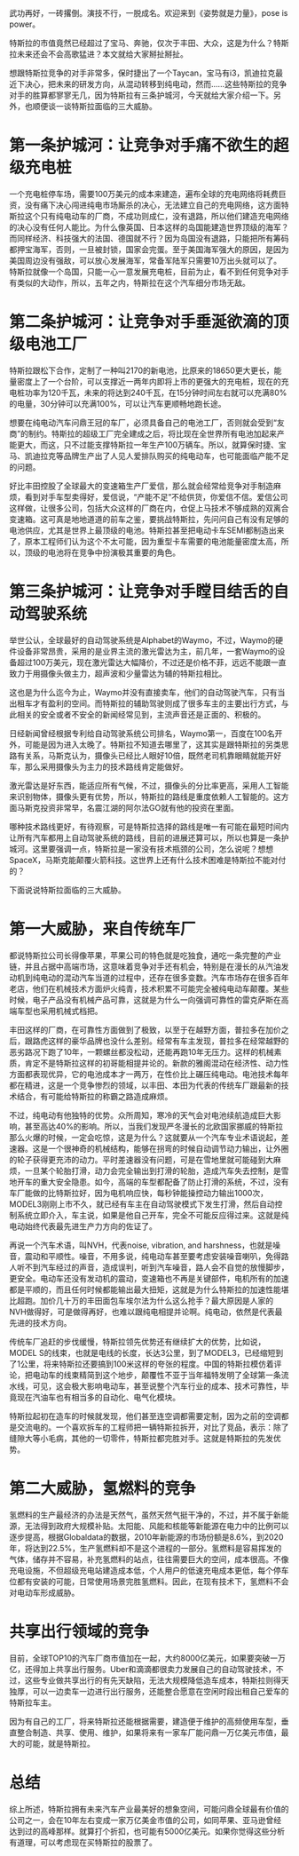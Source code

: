 武功再好，一砖撂倒。演技不行，一脱成名。欢迎来到《姿势就是力量》，pose is power。

特斯拉的市值竟然已经超过了宝马、奔驰，仅次于丰田、大众，这是为什么？特斯拉未来还会不会高歌猛进？本文就给大家掰扯掰扯。

想跟特斯拉竞争的对手非常多，保时捷出了一个Taycan，宝马有i3，凯迪拉克最近下决心，把未来的研发方向，从混动转移到纯电动，然而……这些特斯拉的竞争对手的胜算都寥寥无几，因为特斯拉有三条护城河，今天就给大家介绍一下。另外，也顺便谈一谈特斯拉面临的三大威胁。

# 第一条护城河：让竞争对手痛不欲生的超级充电桩

一个充电桩停车场，需要100万美元的成本来建造，遍布全球的充电网络将耗费巨资，没有痛下决心闯进纯电市场厮杀的决心，无法建立自己的充电网络，这方面特斯拉这个只有纯电动车的厂商，不成功则成仁，没有退路，所以他们建造充电网络的决心没有任何人能比。为什么像英国、日本这样的岛国能建造世界顶级的海军？而同样经济、科技强大的法国、德国就不行？因为岛国没有退路，只能把所有筹码都押宝海军，否则，一旦被封锁，国家会完蛋。至于美国海军强大的原因，是因为美国周边没有强敌，可以放心发展海军，常备军陆军只需要10万出头就可以了。特斯拉就像一个岛国，只能一心一意发展充电桩，目前为止，看不到任何竞争对手有类似的大动作，所以，五年之内，特斯拉在这个汽车细分市场无敌。

# 第二条护城河：让竞争对手垂涎欲滴的顶级电池工厂

特斯拉跟松下合作，定制了一种叫2170的新电池，比原来的18650更大更长，能量密度上了一个台阶，可以支撑近一两年内即将上市的更强大的充电桩，现在的充电桩功率为120千瓦，未来的将达到240千瓦，在15分钟时间左右就可以充满80%的电量，30分钟可以充满100%，可以让汽车更顺畅地跑长途。

想要在纯电动汽车问鼎王冠的车厂，必须具备自己的电池工厂，否则就会受到“友商”的制约。特斯拉的超级工厂完全建成之后，将比现在全世界所有电池加起来产能更大，而这，只不过能支撑特斯拉一年生产100万辆车。所以，就算保时捷、宝马、凯迪拉克等品牌生产出了人见人爱排队购买的纯电动车，也可能面临产能不足的问题。

好比丰田控股了全球最大的变速箱生产厂爱信，那么就会经常给竞争对手制造麻烦，看到对手车型卖得好，爱信说，“产能不足”不给供货，你爱信不信。爱信公司这样做，让很多公司，包括大众这样的厂商在内，仓促上马技术不够成熟的双离合变速箱。这可真是地地道道的前车之鉴，要挑战特斯拉，先问问自己有没有足够的电池供应，尤其是世界上最顶级的电池。特斯拉甚至把电动卡车SEMI都制造出来了，原本工程师们认为这个不太可能，因为重型卡车需要的电池能量密度太高，所以，顶级的电池将在竞争中扮演极其重要的角色。

# 第三条护城河：让竞争对手瞠目结舌的自动驾驶系统

举世公认，全球最好的自动驾驶系统是Alphabet的Waymo，不过，Waymo的硬件设备非常昂贵，采用的是业界主流的激光雷达为主，前几年，一套Waymo的设备超过100万美元，现在激光雷达大幅降价，不过还是价格不菲，远远不能跟一直致力于用摄像头做主力，超声波和少量雷达为辅的特斯拉相比。

这也是为什么迄今为止，Waymo并没有直接卖车，他们的自动驾驶汽车，只有当出租车才有盈利的空间。而特斯拉的辅助驾驶则成了很多车主的主要出行方式，与此相关的安全或者不安全的新闻经常见到，主流声音还是正面的、积极的。

日经新闻曾经根据专利给自动驾驶系统公司排名，Waymo第一，百度在100名开外，可能是因为进入太晚了。特斯拉不知道去哪里了，这其实是跟特斯拉的另类思路有关系，马斯克认为，摄像头已经比人眼好10倍，既然老司机靠眼睛就能开好车，那么采用摄像头为主力的技术路线肯定能做好。

激光雷达是好东西，能适应所有气候，不过，摄像头的分比率更高，采用人工智能来识别物体，摄像头更有优势，所以，特斯拉的路线是重度依赖人工智能的。这方面马斯克投资非常早，名震江湖的阿尔法GO就有他的投资在里面。

哪种技术路线更好，有待观察，可是特斯拉选择的路线是唯一有可能在最短时间内让所有汽车都用上自动驾驶系统的路线，目前的进展还算可以，所以也算是一条护城河。这里要强调一点，特斯拉是一家没有技术瓶颈的公司，怎么说呢？想想SpaceX，马斯克能颠覆火箭科技。这世界上还有什么技术困难是特斯拉不能对付的？

下面说说特斯拉面临的三大威胁。

# 第一大威胁，来自传统车厂

都说特斯拉公司长得像苹果，苹果公司的特色就是吃独食，通吃一条完整的产业链，并且占据中高端市场，这意味着竞争对手还有机会，特别是在漫长的从汽油发动机到纯电动的混动汽车当道的过程中，还存在很多变数。汽车市场存在很多百年老店，他们在机械技术方面炉火纯青，技术积累不可能完全被纯电动车颠覆。某些时候，电子产品没有机械产品可靠，这就是为什么一向强调可靠性的雷克萨斯在高端车型也采用机械式档把。

丰田这样的厂商，在可靠性方面做到了极致，以至于在越野方面，普拉多在加价之后，跟路虎这样的豪华品牌也没什么差别。经常有车主发现，普拉多在经常越野的恶劣路况下跑了10年，一颗螺丝都没松动，还能再跑10年无压力。这样的机械素质，肯定不是特斯拉这样的初哥能相提并论的。新款的雅阁混动在经济性、动力性方面都表现优异，它的电池成本才一两万，在性价比上碾压纯电动。电池技术每年都在精进，这是一个竞争惨烈的领域，以丰田、本田为代表的传统车厂跟最新的技术结合，有可能给特斯拉的称霸之路造成麻烦。

不过，纯电动有他独特的优势。众所周知，寒冷的天气会对电池续航造成巨大影响，甚至高达40%的影响。所以，当我们发现严冬漫长的北欧国家挪威的特斯拉那么火爆的时候，一定会吃惊，这是为什么？这就要从一个汽车专业术语说起，差速器。这是一个很神奇的机械结构，能够在拐弯的时候自动调节动力输出，让外圈的轮子获得更充沛的动力。平时差速器没有问题，可是在雪地里就可能碰到大麻烦，一旦某个轮胎打滑，动力会完全输出到打滑的轮胎，造成汽车失去控制，是雪地开车的重大安全隐患。如今，高端的车型都配备了防止打滑的系统，不过，没有车厂能做的比特斯拉好，因为电机响应快，每秒钟能操控动力输出1000次，MODEL3刚刚上市不久，就已经有车主在自动驾驶模式下发生打滑，然后自动控制系统立即介入，车主说，如果是他自己开车，完全不可能反应得过来。这就是纯电动始终代表最先进生产力方向的佐证了。

再说一个汽车术语，叫NVH，代表noise, vibration, and harshness，也就是噪音，震动和平顺性。噪音，不用多说，纯电动车甚至要考虑安装噪音喇叭，免得路人听不到汽车经过的声音，造成误判，听到汽车噪音，路人会不自觉的放慢脚步，更安全。电动车还没有发动机的震动，变速箱也不再是关键部件，电机所有的加速都是平顺的，而且任何时候都能输出最大扭矩，这就是为什么特斯拉的加速性能堪比超跑。加价几十万的丰田面包车埃尔法为什么这么抢手？最大原因是人家的NVH做得好，可是做得再好，也难以跟纯电相提并论啊。纯电动，依然是代表最先进的技术方向。

传统车厂追赶的步伐缓慢，特斯拉领先优势还有继续扩大的优势，比如说，MODEL S的线束，也就是电线的长度，长达3公里，到了MODEL3，已经缩短到了1公里，将来特斯拉还要搞到100米这样的夸张的程度。中国的特斯拉模仿着评论，把电动车的线束精简到这个地步，颠覆性不亚于当年福特发明了全球第一条流水线，可见，这会极大影响电动车，甚至说整个汽车行业的成本、技术可靠性，毕竟现在汽油车也有相当多的自动化、电气化模块。

特斯拉起初在造车的时候就发现，他们甚至连空调都需要定制，因为之前的空调都是交流电的。一个喜欢拆车的工程师把一辆特斯拉拆开，对比了竞品，表示：除了缝隙大等小毛病，其他的一切零件，特斯拉都完胜对手。这就是特斯拉的先发优势。

# 第二大威胁，氢燃料的竞争

氢燃料的生产最经济的办法是天然气，虽然天然气挺干净的，不过，并不属于新能源，无法得到政府大规模补贴。太阳能、风能和核能等新能源在电力中的比例可以逐步提高，根据Globaldata的数据，2010年新能源的市场份额是8.6%，到2020年，将达到22.5%，生产氢燃料却不是这个进程的一部分。氢燃料是容易挥发的气体，储存并不容易，补充氢燃料的站点，往往需要巨大的空间，成本很高。不像充电设施，不但超级充电站建造成本低，个人用户的低速充电成本更低，每个停车位都有安装的可能，日常使用场景完胜氢燃料。因此，在现有技术下，氢燃料不会对电动车形成威胁。

# 共享出行领域的竞争

目前，全球TOP10的汽车厂商市值加在一起，大约8000亿美元，如果要突破一万亿，还得加上共享出行服务。Uber和滴滴都很卖力发展自己的自动驾驶技术，不过，这些专业做共享出行的有先天缺陷，无法大规模降低造车成本，特斯拉则得天独厚，可以一边卖车一边进行出行服务，还能整合愿意在空闲时段出租自己爱车的特斯拉车主。

因为有自己的工厂，将来特斯拉还能根据需要，建造便于维护的高频使用车型，垂直整合制造、共享、使用、维护，如果将来有一家车厂能问鼎一万亿美元市值，最大的可能，就是特斯拉。

# 总结

综上所述，特斯拉拥有未来汽车产业最美好的想象空间，可能问鼎全球最有价值的公司之一，会在10年左右变成一家万亿美金市值的公司，如同苹果、亚马逊曾经达到过的高峰那样。就算打个折扣，也可能有5000亿美元。如果你觉得这些分析有道理，可以考虑现在买特斯拉的股票了。